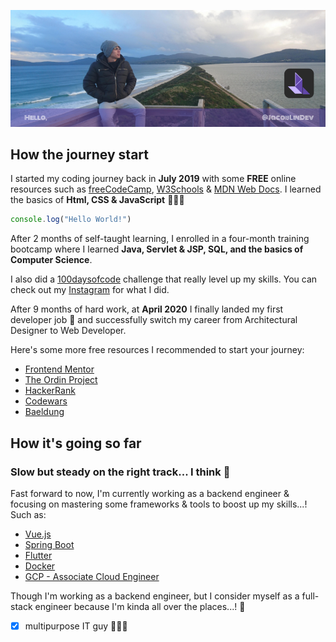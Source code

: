 ![Profile Cover](/docs/public/github-profile-cover.png)

## How the journey start

I started my coding journey back in **July 2019** with some **FREE** online resources such as [freeCodeCamp](https://www.freecodecamp.org/learn), [W3Schools](https://www.w3schools.com/) & [MDN Web Docs](https://developer.mozilla.org/en-US/). I learned the basics of **Html, CSS & JavaScript** 👨🏻‍💻

``` js
console.log("Hello World!")
```

After 2 months of self-taught learning, I enrolled in a four-month training bootcamp where I learned **Java, Servlet & JSP, SQL, and the basics of Computer Science**.

I also did a [100daysofcode](https://www.100daysofcode.com/) challenge that really level up my skills. You can check out my [Instagram](https://www.instagram.com/jacoblindev/) for what I did.

After 9 months of hard work, at **April 2020** I finally landed my first developer job 🎉 and successfully switch my career from Architectural Designer to Web Developer.

Here's some more free resources I recommended to start your journey:

- [Frontend Mentor](https://www.frontendmentor.io/)
- [The Ordin Project](https://www.theodinproject.com/)
- [HackerRank](https://www.hackerrank.com/dashboard)
- [Codewars](https://www.codewars.com/)
- [Baeldung](https://www.baeldung.com/)

## How it's going so far

### Slow but steady on the right track... I think 🤔

Fast forward to now, I'm currently working as a backend engineer & focusing on mastering some frameworks & tools to boost up my skills...! Such as:

- [Vue.js](https://vuejs.org/)
- [Spring Boot](https://spring.io/)
- [Flutter](https://flutter.dev/)
- [Docker](https://docs.docker.com/)
- [GCP - Associate Cloud Engineer](https://www.cloudskillsboost.google/paths/11)

Though I'm working as a backend engineer, but I consider myself as a full-stack engineer because I'm kinda all over the places...! 🤣

- [x] multipurpose IT guy 👨🏻‍💻
